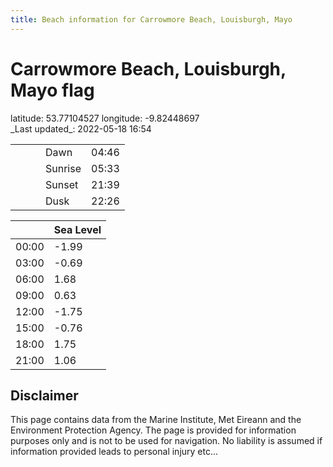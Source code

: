```yaml
---
title: Beach information for Carrowmore Beach, Louisburgh, Mayo
---
```

# Carrowmore Beach, Louisburgh, Mayo <span class="material-icons blue-flag">flag</span>

<div class="location-info">latitude: 53.77104527 longitude: -9.82448697</div>
<div class="met-eireann-warnings"></div>
_Last updated_: 2022-05-18 16:54

|   |   |   |   |   |
|---|---|---|---|---|
|   |   |   | Dawn  | 04:46 |
|   |   |   | Sunrise  | 05:33 |
|   |   |   | Sunset  | 21:39 |
|   |   |   | Dusk  | 22:26 |

<div></div>

|   | Sea Level  |
|---|---|
| 00:00 | -1.99 |
| 03:00 | -0.69 |
| 06:00 | 1.68 |
| 09:00 | 0.63 |
| 12:00 | -1.75 |
| 15:00 | -0.76 |
| 18:00 | 1.75 |
| 21:00 | 1.06 |

## Disclaimer

This page contains data from the Marine Institute,
Met Eireann and the Environment Protection Agency. The page is provided for
information purposes only and is not to be used for navigation. No liability
is assumed if information provided leads to personal injury etc...